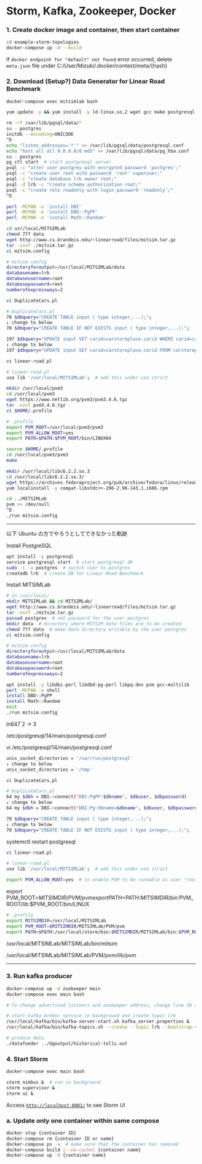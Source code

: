 # Storm, Kafka, Zookeeper, Docker

### 1. Create docker image and container, then start container

```bash
cd example-storm-topologies
docker-compose up -d --build
```

If `docker endpoint for "default" not found` error occurred, delete `meta.json` file under C:/User/Mizuki/.docker/context/meta/{hash}

### 2. Download (Setup?) Data Generator for Linear Road Benchmark

```bash
docker-compose exec mitsimlab bash
```

```bash
yum update -y && yum install -y ld-linux.so.2 wget gcc make postgresql-server perl perl-CPAN perl-Digest-MD5 m4

rm -rf /var/lib/pgsql/data/*
su - postgres
initdb --encoding=UNICODE
^D
echo "listen_addresses='*'" >> /var/lib/pgsql/data/postgresql.conf
echo "host all all 0.0.0.0/0 md5" >> /var/lib/pgsql/data/pg_hba.conf
su - postgres
pg_ctl start  # start postgresql server
psql -c "alter user postgres with encrypted password 'postgres';"
psql -c "create user root with password 'root' superuser;"
psql -c "create database lrb owner root;"
psql -d lrb -c "create schema authorization root;"
psql -c "create role readonly with login password 'readonly';"
^D

perl -MCPAN -e 'install DBI'
perl -MCPAN -e 'install DBD::PgPP'
perl -MCPAN -e 'install Math::Random'

cd usr/local/MITSIMLab
chmod 777 data
wget http://www.cs.brandeis.edu/~linearroad/files/mitsim.tar.gz
tar -zxvf ./mitsim.tar.gz
vi mitsim.config
```

```bash
# mitsim.config
directoryforoutput=/usr/local/MITSIMLab/data
databasename=lrb
databaseusername=root
databasepassword=root
numberofexpressways=2
```

```bash
vi DuplicateCars.pl
```

```bash
# DuplicateCars.pl
70 $dbquery="CREATE TABLE input ( type integer,...);";
↓ change to below
70 $dbquery="CREATE TABLE IF NOT EXISTS input ( type integer,...);";

197 $dbquery="UPDATE input SET carid=carstoreplace.carid WHERE carid=carstoreplace.cartoreplace;";
↓ change to below
197 $dbquery="UPDATE input SET carid=carstoreplace.carid FROM carstoreplace WHERE input.carid=carstoreplace.cartoreplace;";
```

```bash
vi linear-road.pl
```

```bash
# linear-road.pl
use lib '/usr/local/MITSIMLab';  # add this under use strict
```

```bash
mkdir /usr/local/pvm3
cd /usr/local/pvm3
wget https://www.netlib.org/pvm3/pvm3.4.6.tgz
tar -xzvf pvm3.4.6.tgz
vi $HOME/.profile
```

```bash
# .profile
export PVM_ROOT=/usr/local/pvm3/pvm3
export PVM_ALLOW_ROOT=yes
export PATH=$PATH:$PVM_ROOT/bin/LINUX64
```

```bash
source $HOME/.profile
cd /usr/local/pvm3/pvm3
make
```

```bash
mkdir /usr/local/libc6.2.2.so.3
cd /usr/local/libc6.2.2.so.3/
wget https://archives.fedoraproject.org/pub/archive/fedora/linux/releases/16/Everything/x86_64/os/Packages/compat-libstdc++-296-2.96-143.1.i686.rpm
yum localinstall -y compat-libstdc++-296-2.96-143.1.i686.rpm

cd ../MITSIMLab
pvm >> /dev/null
^D
./run mitsim.config
```

---

以下 Ubuntu の方でやろうとしてできなかった軌跡

Install PostgreSQL

```bash
apt install -y postgresql
service postgresql start  # start postgresql db
sudo -i -u postgres  # switch user to postgres
createdb lrb  # create DB for Linear Road Benchmark
```

Install MITSIMLab

```bash
# in /usr/local/
mkdir MITSIMLab && cd MITSIMLab/
wget http://www.cs.brandeis.edu/~linearroad/files/mitsim.tar.gz
tar -zxvf ./mitsim.tar.gz
passwd postgres  # set password for the user postgres
mkdir data  # directory where MITSIM data files are to be created
chmod 777 data  # make data directory writable by the user postgres
vi mitsim.config
```

```bash
# mitsim.config
directoryforoutput=/usr/local/MITSIMLab/data
databasename=lrb
databaseusername=root
databasepassword=root
numberofexpressways=2
```

```bash
apt install -y libdbi-perl libdbd-pg-perl libpq-dev pvm gcc-multilib
perl -MCPAN -e shell
install DBD::PgPP
install Math::Random
exit
./run mitsim.config
```

ln647 2 -> 3

/etc/postgresql/14/main/postgresql.conf

vi /etc/postgresql/14/main/postgresql.conf

```bash
unix_socket_directories = '/var/run/postgresql'
↓ change to below
unix_socket_directories = '/tmp'
```

```bash
vi DuplicateCars.pl
```

```bash
# DuplicateCars.pl
64 my $dbh = DBI->connect("DBI:PgPP:$dbname", $dbuser, $dbpassword)
↓ change to below
64 my $dbh = DBI->connect("DBI:Pg:dbname=$dbname", $dbuser, $dbpassword)

70 $dbquery="CREATE TABLE input ( type integer,...);";
↓ change to below
70 $dbquery="CREATE TABLE IF NOT EXISTS input ( type integer,...);";
```

systemctl restart postgresql

```bash
vi linear-road.pl
```

```bash
# linear-road.pl
use lib '/usr/local/MITSIMLab';  # add this under use strict
```

```bash
export PVM_ALLOW_ROOT=yes  # to enable PVM to be runnable as user "root"
```

export PVM_ROOT=$MITSIMDIR/PVM/pvm
export PATH=$PATH:$MITSIMDIR/bin:$PVM_ROOT/lib:$PVM_ROOT/bin/LINUX

```bash
# .profile
export MITSIMDIR=/usr/local/MITSIMLab
export PVM_ROOT=$MITSIMDIR/MITSIMLab/PVM/pvm
export PATH=$PATH:/usr/local/storm/bin:$MITSIMDIR/MITSIMLab/bin:$PVM_ROOT/bin/LINUX
```

/usr/local/MITSIMLab/MITSIMLab/bin/mitsim

/usr/local/MITSIMLab/MITSIMLab/PVM/pvm/lib/pvm

---

### 3. Run kafka producer

```bash
docker-compose up -d zookeeper main
docker-compose exec main bash

# To change advertised listners and zookeeper address, change line 38 and 125 in kafka_server.properties file.

# start kafka broker service in background and create topic lrb
/usr/local/kafka/bin/kafka-server-start.sh kafka_server.properties &
/usr/local/kafka/bin/kafka-topics.sh --create --topic lrb --bootstrap-server localhost:9092 --replication-factor 1 --partitions 1

# produce data
./datafeeder ../dgoutput/historical-tolls.out
```

### 4. Start Storm

```bash
docker-compose exec main bash

storm nimbus &  # run in background
storm supervisor &
storm ui &
```

Access [`http://localhost:8081/`](http://localhost:8081/) to see Storm UI

### a. Update only one container within same compose

```bash
docker stop {container ID}
docker-compose rm {container ID or name}
docker-compose ps -a  # make sure that the container has removed
docker-compose build [--no-cache] {container name}
docker-compose up -d {container name}
```
